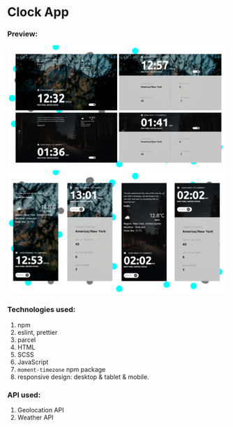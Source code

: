 # Clock App

### Preview:

![desktop](./design/design-preview-dekstop.jpg)
![mobile](./design/mobile-preview.jpg)

### Technologies used:

1. npm
1. eslint, prettier
1. parcel
1. HTML
1. SCSS
1. JavaScript
1. `moment-timezone` npm package
1. responsive design: desktop & tablet & mobile.

### API used:

1. Geolocation API
1. Weather API
